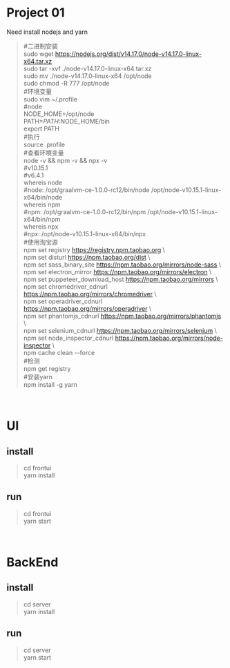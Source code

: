 # Project 01  
Need install nodejs and yarn  

> #二进制安装  
> sudo wget https://nodejs.org/dist/v14.17.0/node-v14.17.0-linux-x64.tar.xz  
> sudo tar -xvf ./node-v14.17.0-linux-x64.tar.xz  
> sudo mv ./node-v14.17.0-linux-x64 /opt/node  
> sudo chmod -R 777 /opt/node  
> #环境变量  
> sudo vim ~/.profile  
> #node  
> NODE_HOME=/opt/node  
> PATH=$PATH:$NODE_HOME/bin  
> export PATH  
> #执行  
> source .profile  
> #查看环境变量  
> node -v && npm -v && npx -v  
> #v10.15.1  
> #v6.4.1  
> whereis node  
> #node: /opt/graalvm-ce-1.0.0-rc12/bin/node /opt/node-v10.15.1-linux-x64/bin/node  
> whereis npm  
> #npm: /opt/graalvm-ce-1.0.0-rc12/bin/npm /opt/node-v10.15.1-linux-x64/bin/npm  
> whereis npx  
> #npx: /opt/node-v10.15.1-linux-x64/bin/npx  
> #使用淘宝源  
> npm set registry https://registry.npm.taobao.org \  
> npm set disturl https://npm.taobao.org/dist \  
> npm set sass_binary_site https://npm.taobao.org/mirrors/node-sass \  
> npm set electron_mirror https://npm.taobao.org/mirrors/electron \  
> npm set puppeteer_download_host https://npm.taobao.org/mirrors \  
> npm set chromedriver_cdnurl https://npm.taobao.org/mirrors/chromedriver \  
> npm set operadriver_cdnurl https://npm.taobao.org/mirrors/operadriver \  
> npm set phantomjs_cdnurl https://npm.taobao.org/mirrors/phantomjs \  
> npm set selenium_cdnurl https://npm.taobao.org/mirrors/selenium \  
> npm set node_inspector_cdnurl https://npm.taobao.org/mirrors/node-inspector \  
> npm cache clean --force  
> #检测  
> npm get registry  
> #安装yarn  
> npm install -g yarn  

<br/>

# UI
## install
> cd frontui  
> yarn install  

## run
> cd frontui  
> yarn start  

<br/>

# BackEnd
## install
> cd server  
> yarn install  

## run
> cd server  
> yarn start  
